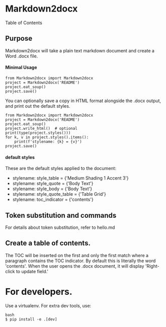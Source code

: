 # Markdown2docx

Table of Contents

## Purpose
Markdown2docx will take a plain text markdown document and create a Word .docx file.

#### Minimal Usage
```
from Markdown2docx import Markdown2docx
project = Markdown2docx('README')
project.eat_soup()
project.save()
```

You can optionally save a copy in HTML format alongside the .docx output, and print out the default styles.

```
from Markdown2docx import Markdown2docx
project = Markdown2docx('README')
project.eat_soup()
project.write_html()  # optional
print(type(project.styles()))
for k, v in project.styles().items():
    print(f'stylename: {k} = {v}')
project.save()
```

#### default styles
These are the default styles applied to the document:

* stylename: style_table = {'Medium Shading 1 Accent 3'}
* stylename: style_quote = {'Body Text'}
* stylename: style_body = {'Body Text'}
* stylename: style\_quote\_table = {'Table Grid'}
* stylename: toc_indicator = {'contents'}

## Token substitution and commands
For details about token substitution, refer to hello.md


## Create a table of contents.
The TOC will be inserted on the first and only the first match where a paragraph contains the TOC indicator. By default this is literally the word 'contents'. When the user opens the .docx document, it will display 'Right-click to update field.'

# For developers.
Use a virtualenv. For extra dev tools, use:

```
bash
$ pip install -e .[dev]
```